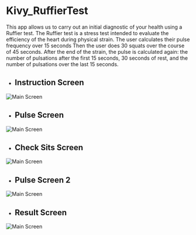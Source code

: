 # Kivy_RuffierTest
This app allows us to carry out an initial diagnostic of your health  using a Ruffier test.
The Ruffier test is a stress test intended to evaluate the efficiency of the heart during physical strain.
The user calculates their pulse frequency over 15 seconds
Then the user does 30 squats over the course of 45 seconds.
After the end of the strain, the pulse is calculated again:  the number of pulsations after the first 15 seconds, 30 seconds of rest, and the number of pulsations over the last 15 seconds.


- ## Instruction Screen
![Main Screen](images/MainScr.png)

- ## Pulse Screen
![Main Screen](images/FirstScr.png)

- ## Check Sits Screen
![Main Screen](images/SecondScr.png)

- ## Pulse Screen 2
![Main Screen](images/ThirdScr.png)

- ## Result Screen
![Main Screen](images/FourthScr.png)

